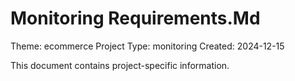 # Monitoring Requirements.Md

Theme: ecommerce
Project Type: monitoring
Created: 2024-12-15

This document contains project-specific information.
